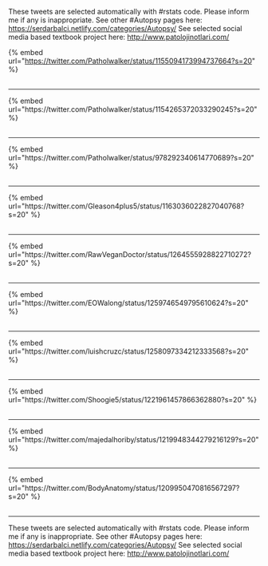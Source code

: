 

These tweets are selected automatically with #rstats code. Please inform me if any is inappropriate.
See other #Autopsy pages here: https://serdarbalci.netlify.com/categories/Autopsy/ 
See selected social media based textbook project here: http://www.patolojinotlari.com/

{% embed url="https://twitter.com/Patholwalker/status/1155094173994737664?s=20" %}<br>
<br>
<hr>
{% embed url="https://twitter.com/Patholwalker/status/1154265372033290245?s=20" %}<br>
<br>
<hr>
{% embed url="https://twitter.com/Patholwalker/status/978292340614770689?s=20" %}<br>
<br>
<hr>
{% embed url="https://twitter.com/Gleason4plus5/status/1163036022827040768?s=20" %}<br>
<br>
<hr>
{% embed url="https://twitter.com/RawVeganDoctor/status/1264555928822710272?s=20" %}<br>
<br>
<hr>
{% embed url="https://twitter.com/EOWalong/status/1259746549795610624?s=20" %}<br>
<br>
<hr>
{% embed url="https://twitter.com/luishcruzc/status/1258097334212333568?s=20" %}<br>
<br>
<hr>
{% embed url="https://twitter.com/Shoogie5/status/1221961457866362880?s=20" %}<br>
<br>
<hr>
{% embed url="https://twitter.com/majedalhoriby/status/1219948344279216129?s=20" %}<br>
<br>
<hr>
{% embed url="https://twitter.com/BodyAnatomy/status/1209950470816567297?s=20" %}<br>
<br>
<hr>


These tweets are selected automatically with #rstats code. Please inform me if any is inappropriate.
See other #Autopsy pages here: https://serdarbalci.netlify.com/categories/Autopsy/ 
See selected social media based textbook project here: http://www.patolojinotlari.com/
